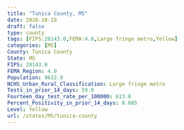 ```yaml
---
title: "Tunica County, MS"
date: 2020-10-19
draft: false
type: county
tags: [FIPS:28143.0,FEMA:4.0,Large fringe metro,Yellow]
categories: [MS]
County: Tunica County
State: MS
FIPS: 28143.0
FEMA_Region: 4.0
Population: 9632.0
NCHS_Urban_Rural_Classification: Large fringe metro
Tests_in_prior_14_days: 59.0
Fourteen_day_test_rate_per_100000: 613.0
Percent_Positivity_in_prior_14_days: 0.085
Level: Yellow
url: /states/MS/tunica-county
---
```




